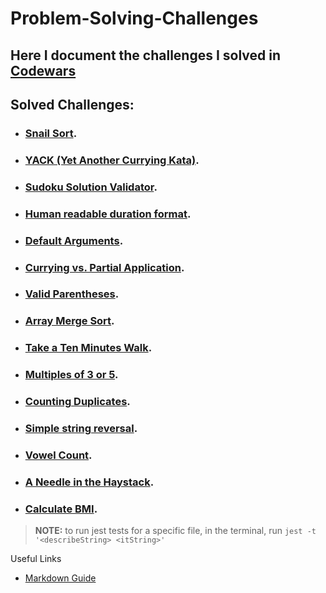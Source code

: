 # Problem-Solving-Challenges

## Here I document the challenges I solved in [**Codewars**](https://www.codewars.com/users/abdallah-nour)

## Solved Challenges:

* ### [**Snail Sort**](https://www.codewars.com/kata/521c2db8ddc89b9b7a0000c1).

* ### [**YACK (Yet Another Currying Kata)**](https://www.codewars.com/kata/55f91566e0d2317066000057).

* ### [**Sudoku Solution Validator**](https://www.codewars.com/kata/529bf0e9bdf7657179000008).

* ### [**Human readable duration format**](https://www.codewars.com/kata/52742f58faf5485cae000b9a).

* ### [**Default Arguments**](https://www.codewars.com/kata/52605419be184942d400003d/discuss).

* ### [**Currying vs. Partial Application**](https://www.codewars.com/kata/53cf7e37e9876c35a60002c9).

<!-- L5 -->
* ### [**Valid Parentheses**](https://www.codewars.com/kata/52774a314c2333f0a7000688).

* ### [**Array Merge Sort**](https://www.codewars.com/kata/52336a4436e0b095d8000093).

<!-- L6 -->
* ### [**Take a Ten Minutes Walk**](https://www.codewars.com/kata/54da539698b8a2ad76000228/javascript).

* ### [**Multiples of 3 or 5**](https://www.codewars.com/kata/514b92a657cdc65150000006/).

* ### [**Counting Duplicates**](https://www.codewars.com/kata/54bf1c2cd5b56cc47f0007a1).

<!-- L7, L8 -->
* ### [**Simple string reversal**](https://www.codewars.com/kata/5a71939d373c2e634200008e).

* ### [**Vowel Count**](https://www.codewars.com/kata/54ff3102c1bad923760001f3).

* ### [**A Needle in the Haystack**](https://www.codewars.com/kata/56676e8fabd2d1ff3000000c).

* ### [**Calculate BMI**](https://www.codewars.com/kata/57a429e253ba3381850000fb).

<!-- * ### [****](). -->


>**NOTE:** to run jest tests for a specific file, in the terminal, run 
`jest -t '<describeString> <itString>'`

Useful Links
- [Markdown Guide](https://www.markdownguide.org/cheat-sheet/)